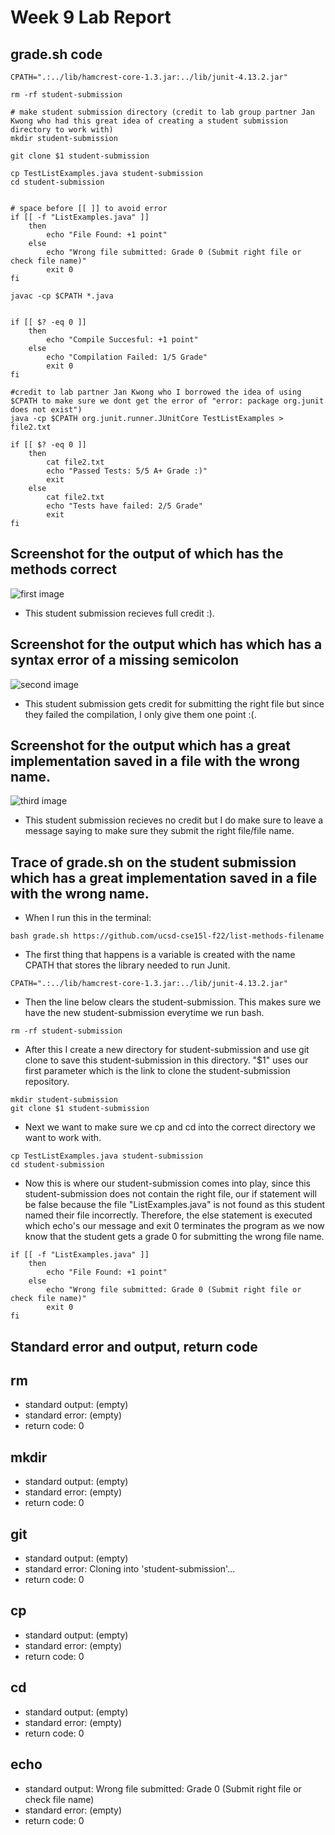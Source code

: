 # Week 9 Lab Report

## grade.sh code

```
CPATH=".:../lib/hamcrest-core-1.3.jar:../lib/junit-4.13.2.jar"

rm -rf student-submission

# make student submission directory (credit to lab group partner Jan Kwong who had this great idea of creating a student submission directory to work with)
mkdir student-submission

git clone $1 student-submission

cp TestListExamples.java student-submission
cd student-submission


# space before [[ ]] to avoid error
if [[ -f "ListExamples.java" ]]
    then 
        echo "File Found: +1 point"
    else
        echo "Wrong file submitted: Grade 0 (Submit right file or check file name)"
        exit 0
fi 

javac -cp $CPATH *.java


if [[ $? -eq 0 ]]
    then 
        echo "Compile Succesful: +1 point"
    else 
        echo "Compilation Failed: 1/5 Grade" 
        exit 0
fi 

#credit to lab partner Jan Kwong who I borrowed the idea of using $CPATH to make sure we dont get the error of "error: package org.junit does not exist")
java -cp $CPATH org.junit.runner.JUnitCore TestListExamples > file2.txt

if [[ $? -eq 0 ]]
    then
        cat file2.txt
        echo "Passed Tests: 5/5 A+ Grade :)"
        exit
    else 
        cat file2.txt
        echo "Tests have failed: 2/5 Grade"
        exit
fi
```

## Screenshot for the output of which has the methods correct
![first image](ex2.png)
- This student submission recieves full credit :).

## Screenshot for the output which has which has a syntax error of a missing semicolon
![second image](ex3.png)
- This student submission gets credit for submitting the right file but since they failed the compilation, I only give them one point :(.

## Screenshot for the output which has a great implementation saved in a file with the wrong name.
![third image](ex5.png)
- This student submission recieves no credit but I do make sure to leave a message saying to make sure they submit the right file/file name.

## Trace of grade.sh on the student submission which has a great implementation saved in a file with the wrong name.

 - When I run this in the terminal:
 ```
 bash grade.sh https://github.com/ucsd-cse15l-f22/list-methods-filename
 ```
 - The first thing that happens is a variable is created with the name CPATH that stores the library needed to run Junit.
 ```
 CPATH=".:../lib/hamcrest-core-1.3.jar:../lib/junit-4.13.2.jar"
 ```
 - Then the line below clears the student-submission. This makes sure we have the new student-submission everytime we run bash.
 ```
 rm -rf student-submission
```
- After this I create a new directory for student-submission and use git clone to save this student-submission in this directory. "$1" uses our first parameter which is the link to clone the student-submission repository.
```
mkdir student-submission
git clone $1 student-submission
```
- Next we want to make sure we cp and cd into the correct directory we want to work with. 
```
cp TestListExamples.java student-submission
cd student-submission
```

- Now this is where our student-submission comes into play, since this student-submission does not contain the right file, our if statement will be false because the file "ListExamples.java" is not found as this student named their file incorrectly. Therefore, the else statement is executed which echo's our message and exit 0 terminates the program as we now know that the student gets a grade 0 for submitting the wrong file name.
```
if [[ -f "ListExamples.java" ]]
    then 
        echo "File Found: +1 point"
    else
        echo "Wrong file submitted: Grade 0 (Submit right file or check file name)"
        exit 0
fi 
```

## Standard error and output, return code

## rm
- standard output: (empty)
- standard error: (empty)
- return code: 0

## mkdir 
- standard output: (empty)
- standard error: (empty)
- return code: 0

## git 
- standard output: (empty)
- standard error: Cloning into 'student-submission'...
- return code: 0

## cp 
- standard output: (empty)
- standard error: (empty)
- return code: 0

## cd
- standard output: (empty)
- standard error: (empty)
- return code: 0

## echo
- standard output: Wrong file submitted: Grade 0 (Submit right file or check file name)
- standard error: (empty)
- return code: 0
